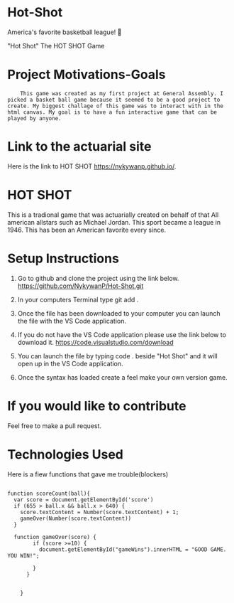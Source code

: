 # Hot-Shot
America's favorite basketball league! 🏀


"Hot Shot"
          The HOT SHOT Game   
  
  
# Project Motivations-Goals 

        This game was created as my first project at General Assembly. I picked a basket ball game because it seemed to be a good project to create. My biggest challage of this game was to interact with in the html canvas. My goal is to have a fun interactive game that can be played by anyone. 

# Link to the actuarial site

Here is the link to HOT SHOT https://nykywanp.github.io/.
# HOT SHOT

This is a tradional game that was actuarially created on behalf of that All american allstars such as Michael Jordan. This sport became a league in 1946. This has been an American favorite every since. 

 # Setup Instructions
 1. Go to github and clone the project using the link below. https://github.com/NykywanP/Hot-Shot.git

 2. In your computers Terminal type git add .
 3. Once the file has been downloaded to your computer you can launch the file with the VS Code application.
 4. If you do not have the VS Code application please use the link below to download it. https://code.visualstudio.com/download
 5. You can launch the file by typing code . beside "Hot Shot" and it will open up in the VS Code application.
 6. Once the syntax has loaded create a feel make your own version game.
 
 
 # If you would like to contribute
   Feel free to make a pull request. 

# Technologies Used
Here is a fiew functions that gave me trouble(blockers)
```JS

function scoreCount(ball){
  var score = document.getElementById('score')
  if (655 > ball.x && ball.x > 640) {
    score.textContent = Number(score.textContent) + 1;
    gameOver(Number(score.textContent)) 
  }
  
  function gameOver(score) {
        if (score >=10) {
          document.getElementById("gameWins").innerHTML = "GOOD GAME. YOU WIN!";
        
        }
      }
  
  
    }
    






         


